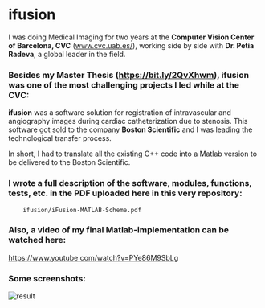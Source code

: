# ifusion

I was doing Medical Imaging for two years at the __Computer Vision Center of Barcelona, CVC__ (www.cvc.uab.es/), working side by side with __Dr. Petia Radeva__, a global leader in the field. 

### Besides my Master Thesis (https://bit.ly/2QvXhwm), ifusion was one of the most challenging projects I led while at the CVC:

__ifusion__ was a software solution for registration of intravascular and angiography images during cardiac catheterization due to stenosis. This software got sold to the company __Boston Scientific__  and I was leading the technological transfer process.

In short, I had to translate all the existing C++ code into a Matlab version to be delivered to the Boston Scientific. 

### I wrote a full description of the software, modules, functions, tests, etc. in the PDF uploaded here in this very repository:


        ifusion/iFusion-MATLAB-Scheme.pdf
      

### Also, a video of my final Matlab-implementation can be watched here:

https://www.youtube.com/watch?v=PYe86M9SbLg

### Some screenshots:

![result](https://user-images.githubusercontent.com/38761819/50809711-7d3c1600-12d3-11e9-9e06-4700687c62e4.png)

